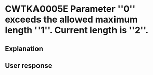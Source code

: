 # CWTKA0005E Parameter ''0'' exceeds the allowed maximum length ''1''. Current length is ''2''.

## Explanation

## User response